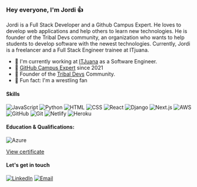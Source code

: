 ### Hey everyone, I'm Jordi 👍

Jordi is a Full Stack Developer and a Github Campus Expert. He loves to develop web applications and help others to learn new technologies. He is founder of the Tribal Devs community, an organization who wants to help students to develop software with the newest technologies. Currently, Jordi is a freelancer and a Full Stack Engineer trainee at ITjuana.

- :star2: I'm currently working at <a href="https://itjuana.com/">ITJuana</a> as a Software Engineer.
- 🚩 <a href="https://githubcampus.expert/JordiEspinozaMendoza/">GitHub Campus Expert</a> since 2021
- :star2: Founder of the <a href="https://www.tribaldevs.com/">Tribal Devs</a> Community.
- :muscle: Fun fact: I'm a wrestling fan


#### Skills

![JavaScript](https://img.shields.io/badge/javascript-%23323330.svg?style=for-the-badge&logo=javascript&logoColor=%23F7DF1E) ![Python](https://img.shields.io/badge/python-%230077b5.svg?style=for-the-badge&logo=python&logoColor=%23F7DF1E) ![HTML](https://img.shields.io/badge/html-%23e34f2c.svg?style=for-the-badge&logo=html&logoColor=%23F7DF1E) ![CSS](https://img.shields.io/badge/css-%23563d7c.svg?style=for-the-badge&logo=css&logoColor=%23F7DF1E) ![React](https://img.shields.io/badge/react-%23323330.svg?style=for-the-badge&logo=react&logoColor=%2361DBFB) ![Django](https://img.shields.io/badge/django-%2523323330.svg?style=for-the-badge&logo=django&logoColor=%2523F7DF1E) ![Next.js](https://img.shields.io/badge/next.js-%23323330.svg?style=for-the-badge&logo=next.js&logoColor=%2523F7DF1E) ![AWS](https://img.shields.io/badge/aws-%23e34f2c.svg?style=for-the-badge&logo=aws&logoColor=%23F7DF1E) ![GitHub](https://img.shields.io/badge/github-%23323330.svg?style=for-the-badge&logo=github&logoColor=%2523F7DF1E) ![Git](https://img.shields.io/badge/git-%23f7df1e.svg?style=for-the-badge&logo=git&logoColor=%2523F7DF1E) ![Netlify](https://img.shields.io/badge/netlify-%23323330.svg?style=for-the-badge&logo=netlify&logoColor=%2523F7DF1E) ![Heroku](https://img.shields.io/badge/heroku-%23323330.svg?style=for-the-badge&logo=heroku&logoColor=%2523F7DF1E)

#### Education & Qualifications:

![Azure](https://img.shields.io/badge/az_900_microsoft_azure_fundamentals-%23323330.svg?style=for-the-badge&logo=microsoft&logoColor=%2523F7DF1E)

<a href="https://portfolio-jordi.s3.amazonaws.com/Azure+Fundamentals.pdf">View certificate</a>

#### Let's get in touch

[![LinkedIn](https://img.shields.io/badge/linkedin-%23323330.svg?style=for-the-badge&logo=linkedin&logoColor=%2523F7DF1E)](https://www.linkedin.com/in/jordiespinoza/) 
[![Email](https://img.shields.io/badge/email-%23323330.svg?style=for-the-badge&logo=gmail&logoColor=%2523F7DF1E)](mailto:jordi8101@gmail.com)

